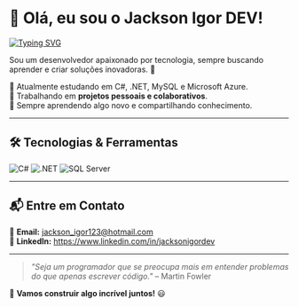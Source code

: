 # 👋 Olá, eu sou o Jackson Igor DEV!
[](https://imgur.com/a/VvX0wyx)
[![Typing SVG](https://readme-typing-svg.demolab.com?font=Fira+Code&size=20&pause=1000&color=36BCF7&width=500&lines=Desenvolvedor+Full-Stack;Apaixonado+por+Tecnologia;Entusiasta+de+Open-Source)](https://git.io/typing-svg)

Sou um desenvolvedor apaixonado por tecnologia, sempre buscando aprender e criar soluções inovadoras. 🚀  

🔹 Atualmente estudando em C#, .NET, MySQL e Microsoft Azure.  
🔹 Trabalhando em **projetos pessoais e colaborativos**.  
🔹 Sempre aprendendo algo novo e compartilhando conhecimento.  

---

## 🛠 **Tecnologias & Ferramentas**
  
![C#](https://img.shields.io/badge/C%23-%23239120.svg?style=flat&logo=c-sharp&logoColor=white) 
![.NET](https://img.shields.io/badge/.NET-512BD4?style=flat&logo=dotnet&logoColor=white) 
![SQL Server](https://img.shields.io/badge/SQL%20Server-%23CC2927.svg?style=flat&logo=microsoft-sql-server&logoColor=white)

---

## 📬 **Entre em Contato**
📧 **Email:** jackson_igor123@hotmail.com  
💼 **LinkedIn:** https://www.linkedin.com/in/jacksonigordev

---

> _"Seja um programador que se preocupa mais em entender problemas do que apenas escrever código."_ – Martin Fowler 

🚀 **Vamos construir algo incrível juntos!** 😃
